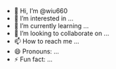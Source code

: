 - 👋 Hi, I’m @wiu660
- 👀 I’m interested in ...
- 🌱 I’m currently learning ...
- 💞️ I’m looking to collaborate on ...
- 📫 How to reach me ...
- 😄 Pronouns: ...
- ⚡ Fun fact: ...

<!---
wiu660/wiu660 is a ✨ special ✨ repository because its `README.md` (this file) appears on your GitHub profile.
You can click the Preview link to take a look at your chan
